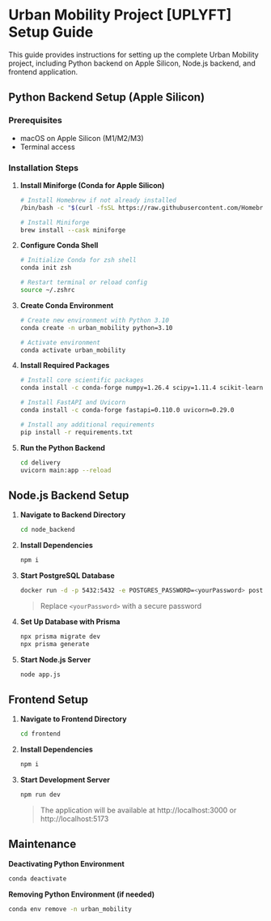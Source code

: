 
# Urban Mobility Project [UPLYFT] Setup Guide

This guide provides instructions for setting up the complete Urban Mobility project, including Python backend on Apple Silicon, Node.js backend, and frontend application.

## Python Backend Setup (Apple Silicon)

### Prerequisites
- macOS on Apple Silicon (M1/M2/M3)
- Terminal access

### Installation Steps

1. **Install Miniforge (Conda for Apple Silicon)**
   ```bash
   # Install Homebrew if not already installed
   /bin/bash -c "$(curl -fsSL https://raw.githubusercontent.com/Homebrew/install/HEAD/install.sh)"
   
   # Install Miniforge
   brew install --cask miniforge
   ```

2. **Configure Conda Shell**
   ```bash
   # Initialize Conda for zsh shell
   conda init zsh
   
   # Restart terminal or reload config
   source ~/.zshrc
   ```

3. **Create Conda Environment**
   ```bash
   # Create new environment with Python 3.10
   conda create -n urban_mobility python=3.10
   
   # Activate environment
   conda activate urban_mobility
   ```

4. **Install Required Packages**
   ```bash
   # Install core scientific packages
   conda install -c conda-forge numpy=1.26.4 scipy=1.11.4 scikit-learn=1.4.1 pydantic=2.6.1 requests=2.31.0
   
   # Install FastAPI and Uvicorn
   conda install -c conda-forge fastapi=0.110.0 uvicorn=0.29.0
   
   # Install any additional requirements
   pip install -r requirements.txt
   ```

5. **Run the Python Backend**
   ```bash
   cd delivery
   uvicorn main:app --reload
   ```

## Node.js Backend Setup

1. **Navigate to Backend Directory**
   ```bash
   cd node_backend
   ```

2. **Install Dependencies**
   ```bash
   npm i
   ```

3. **Start PostgreSQL Database**
   ```bash
   docker run -d -p 5432:5432 -e POSTGRES_PASSWORD=<yourPassword> postgres
   ```
   > Replace `<yourPassword>` with a secure password

4. **Set Up Database with Prisma**
   ```bash
   npx prisma migrate dev
   npx prisma generate
   ```

5. **Start Node.js Server**
   ```bash
   node app.js
   ```

## Frontend Setup

1. **Navigate to Frontend Directory**
   ```bash
   cd frontend
   ```

2. **Install Dependencies**
   ```bash
   npm i
   ```

3. **Start Development Server**
   ```bash
   npm run dev
   ```
   > The application will be available at http://localhost:3000 or http://localhost:5173

## Maintenance

**Deactivating Python Environment**
```bash
conda deactivate
```

**Removing Python Environment (if needed)**
```bash
conda env remove -n urban_mobility
```
